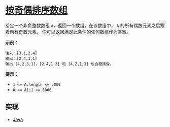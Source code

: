 # [按奇偶排序数组](https://leetcode-cn.com/problems/sort-array-by-parity/)

给定一个非负整数数组 `A`，返回一个数组，在该数组中， `A` 的所有偶数元素之后跟着所有奇数元素。
你可以返回满足此条件的任何数组作为答案。

**示例：**

```
输入：[3,1,2,4]
输出：[2,4,3,1]
输出 [4,2,3,1]，[2,4,1,3] 和 [4,2,1,3] 也会被接受。
```

**提示：**

- `1 <= A.length <= 5000`
- `0 <= A[i] <= 5000`

## 实现

- [Java](https://github.com/pojozhang/playground/blob/master/solutions/java/src/main/java/playground/algorithm/SortArrayByParity.java)
